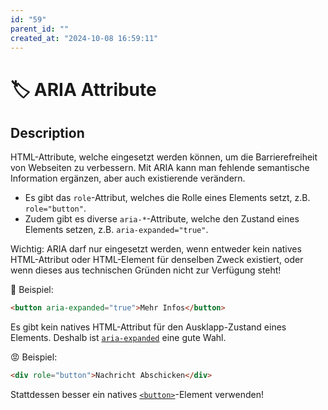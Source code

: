 ```yaml
---
id: "59"
parent_id: ""
created_at: "2024-10-08 16:59:11"
---
```


# 🏷️ ARIA Attribute

## Description

HTML-Attribute, welche eingesetzt werden können, um die Barrierefreiheit von Webseiten zu verbessern. Mit ARIA kann man fehlende semantische Information ergänzen, aber auch existierende verändern.

- Es gibt das `role`-Attribut, welches die Rolle eines Elements setzt, z.B. `role="button"`.
- Zudem gibt es diverse `aria-*`-Attribute, welche den Zustand eines Elements setzen, z.B. `aria-expanded="true"`.

Wichtig: ARIA darf nur eingesetzt werden, wenn entweder kein natives HTML-Attribut oder HTML-Element für denselben Zweck existiert, oder wenn dieses aus technischen Gründen nicht zur Verfügung steht!

🙂 Beispiel:

```html
<button aria-expanded="true">Mehr Infos</button>
```

Es gibt kein natives HTML-Attribut für den Ausklapp-Zustand eines Elements. Deshalb ist [`aria-expanded`](https://developer.mozilla.org/en-US/docs/Web/Accessibility/ARIA/Attributes/aria-expanded) eine gute Wahl.

😡 Beispiel:

```html
<div role="button">Nachricht Abschicken</div>
```

Stattdessen besser ein natives [`<button>`](https://developer.mozilla.org/en-US/docs/Web/HTML/Element/button)-Element verwenden!